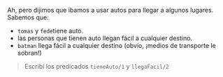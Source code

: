 Ah, pero dijimos que ibamos a usar autos para llegar a algunos lugares. Sabemos que:

* `tomas` y `fede`tiene auto. 
* las personas que tienen auto llegan fácil a cualquier destino.
* `batman` llega fácil a cualquier destino (obvio, ¡medios de transporte le sobran!)


> Escribí los predicados `tieneAuto/1` y `llegaFacil/2`